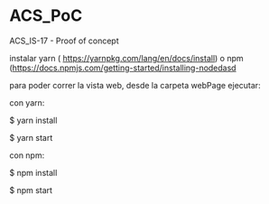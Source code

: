 # ACS_PoC
ACS_IS-17 - Proof of concept 

instalar yarn ( https://yarnpkg.com/lang/en/docs/install)
o npm (https://docs.npmjs.com/getting-started/installing-nodedasd

para poder correr la vista web, desde la carpeta webPage ejecutar:

con yarn:

$ yarn install

$ yarn start

con npm:

$ npm install

$ npm start
